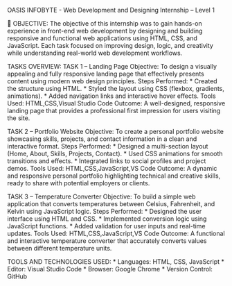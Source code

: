 OASIS INFOBYTE - Web Development and Designing Internship – Level 1

🎯 OBJECTIVE:
      The objective of this internship was to gain hands-on experience in front-end web development by designing and building responsive and functional web
      applications using HTML, CSS, and JavaScript. Each task focused on improving design, logic, and creativity while understanding real-world
      web development workflows.

TASKS OVERVIEW:
TASK 1 – Landing Page
Objective:
      To design a visually appealing and fully responsive landing page that effectively presents content using modern web design principles.
Steps Performed:
     * Created the structure using HTML.
     * Styled the layout using CSS (flexbox, gradients, animations).
     * Added navigation links and interactive hover effects.
Tools Used:
       HTML,CSS,Visual Studio Code
Outcome:
       A well-designed, responsive landing page that provides a professional first impression for users visiting the site.


TASK 2 – Portfolio Website
Objective:
       To create a personal portfolio website showcasing skills, projects, and contact information in a clean and interactive format.
Steps Performed:
       * Designed a multi-section layout (Home, About, Skills, Projects, Contact).
       * Used CSS animations for smooth transitions and effects.
       * Integrated links to social profiles and project demos.
Tools Used:
       HTML,CSS,JavaScript,VS Code
Outcome:
       A dynamic and responsive personal portfolio highlighting technical and creative skills, ready to share with potential employers or clients.


TASK 3 – Temperature Converter
Objective:
      To build a simple web application that converts temperatures between Celsius, Fahrenheit, and Kelvin using JavaScript logic.
Steps Performed:
      * Designed the user interface using HTML and CSS.
      * Implemented conversion logic using JavaScript functions.
      * Added validation for user inputs and real-time updates.
Tools Used:
      HTML,CSS,JavaScript,VS Code
Outcome:
      A functional and interactive temperature converter that accurately converts values between different temperature units.


TOOLS AND TECHNOLOGIES USED:
      * Languages: HTML, CSS, JavaScript
      * Editor: Visual Studio Code
      * Browser: Google Chrome
      * Version Control: GitHub
